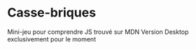 # Casse-briques
Mini-jeu pour comprendre JS trouvé sur MDN
Version Desktop exclusivement pour le moment
